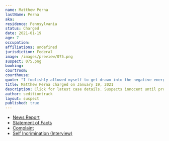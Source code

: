 ```yaml
---
name: Matthew Perna
lastName: Perna
aka:
residence: Pennsylvania
status: Charged
date: 2021-01-19
age: 7
occupation:
affiliations: undefined
jurisdiction: Federal
image: /images/preview/075.png
suspect: 075.png
booking:
courtroom:
courthouse:
quote: "I foolishly allowed myself to get drawn into the negative energy emanating from that building."
title: Matthew Perna charged on January 19, 2021
description: Click for latest case details. Suspects innocent until proven guilty.
author: seditiontrack
layout: suspect
published: true
---
```

- [News Report](https://www.post-gazette.com/news/crime-courts/2021/01/19/Western-Pennsylvania-charged-US-Capitol-riot-insurrection-matthew-perna-jorden-mink/stories/202101190125)
- [Statement of Facts](https://www.justice.gov/opa/page/file/1356831/download)
- [Complaint](https://www.justice.gov/opa/page/file/1356826/download)
- [Self Incrimination (Interview)](https://www.ncnewsonline.com/news/local_news/fbi-agents-meet-with-sharpsville-resident/article_fa8fe7f9-62fc-5363-8d22-9e13ea81b1e1.html)

